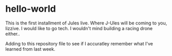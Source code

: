 # hello-world


This is the first installment of Jules live. Where J-Ules will be coming to you, lizzive.
I would like to go tech. I wouldn't mind building a racing drone either..

Adding to this repository file to see if I accuratley remember what I've learned from last week.

